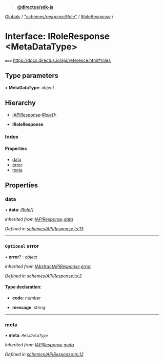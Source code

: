 > **[@directus/sdk-js](../README.md)**

[Globals](../README.md) / ["schemes/response/Role"](../modules/_schemes_response_role_.md) / [IRoleResponse](_schemes_response_role_.iroleresponse.md) /

# Interface: IRoleResponse <**MetaDataType**>

**`see`** https://docs.directus.io/api/reference.html#roles

## Type parameters

▪ **MetaDataType**: *object*

## Hierarchy

  * [IAPIResponse](_schemes_apiresponse_.iapiresponse.md)‹*[IRole](_schemes_directus_role_.irole.md)[]*›

  * **IRoleResponse**

### Index

#### Properties

* [data](_schemes_response_role_.iroleresponse.md#data)
* [error](_schemes_response_role_.iroleresponse.md#optional-error)
* [meta](_schemes_response_role_.iroleresponse.md#meta)

## Properties

###  data

• **data**: *[IRole](_schemes_directus_role_.irole.md)[]*

*Inherited from [IAPIResponse](_schemes_apiresponse_.iapiresponse.md).[data](_schemes_apiresponse_.iapiresponse.md#data)*

*Defined in [schemes/APIResponse.ts:13](https://github.com/janbiasi/sdk-js/blob/b445ae7/src/schemes/APIResponse.ts#L13)*

___

### `Optional` error

• **error**? : *object*

*Inherited from [IAbstractAPIResponse](_schemes_apiresponse_.iabstractapiresponse.md).[error](_schemes_apiresponse_.iabstractapiresponse.md#optional-error)*

*Defined in [schemes/APIResponse.ts:2](https://github.com/janbiasi/sdk-js/blob/b445ae7/src/schemes/APIResponse.ts#L2)*

#### Type declaration:

* **code**: *number*

* **message**: *string*

___

###  meta

• **meta**: *`MetaDataType`*

*Inherited from [IAPIResponse](_schemes_apiresponse_.iapiresponse.md).[meta](_schemes_apiresponse_.iapiresponse.md#meta)*

*Defined in [schemes/APIResponse.ts:12](https://github.com/janbiasi/sdk-js/blob/b445ae7/src/schemes/APIResponse.ts#L12)*